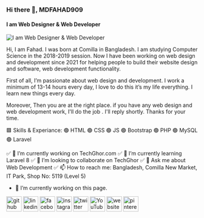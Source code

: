 ### Hi there 👋,  MDFAHAD909
#### I am Web Designer & Web Developer
![I am Web Designer & Web Developer](https://scontent.fdac151-1.fna.fbcdn.net/v/t39.30808-6/244629478_1035245183975791_1935169162171138192_n.jpg?_nc_cat=105&ccb=1-7&_nc_sid=9534ce&_nc_eui2=AeHe3YUO7J8Oaq3woOrIgJvtMYkBsGBrXPgxiQGwYGtc-HwthsgpJvVdL8sjl9u1oFYJeUQvVCfmCK9-bxG32O_5&_nc_ohc=SI25a8jVUUYAX_QDZNR&_nc_ht=scontent.fdac151-1.fna&oh=00_AfCukAf_W_00mNQomAhUWD1YKILnGe0JDx9UwdjIWxmQEg&oe=65C8C703)

Hi, I am Fahad.
 I was born at Comilla in Bangladesh. I am studying Computer Science in the 2018-2019 session. Now I have been working on web design and development since 2021 for helping people to build their website design and software, web development functionality.

First of all, I’m passionate about web design and development. I work a minimum of 13-14 hours every day, I love to do this it’s my life everything. I learn new things every day.

Moreover, Then you are at the right place. if you have any web design and web development work, I'll do the job . I'll reply shortly. Thanks for your time.

🟩 Skills & Experiance: 🟢 HTML 🟢 CSS 🟢 JS 🟢 Bootstrap 🟢 PHP 🟢 MySQL 🟢 Laravel

✅ 🔭 I’m currently working on TechGhor.com
✅ 🌱 I’m currently learning Laravel 8
✅ 👯 I’m looking to collaborate on TechGhor
✅ 💬 Ask me about Web Development
✅ 📫 How to reach me: Bangladesh, Comilla New Market, IT Park, Shop No: 5119 (Level 5)

- 🔭 I’m currently working on this page. 


[<img src='https://cdn.jsdelivr.net/npm/simple-icons@3.0.1/icons/github.svg' alt='github' height='40'>](https://github.com/mdfahad909)  [<img src='https://cdn.jsdelivr.net/npm/simple-icons@3.0.1/icons/linkedin.svg' alt='linkedin' height='40'>](https://www.linkedin.com/in/mdfahad909/)  [<img src='https://cdn.jsdelivr.net/npm/simple-icons@3.0.1/icons/facebook.svg' alt='facebook' height='40'>](https://www.facebook.com/mdfahad909)  [<img src='https://cdn.jsdelivr.net/npm/simple-icons@3.0.1/icons/instagram.svg' alt='instagram' height='40'>](https://www.instagram.com/mdfahad.909/)  [<img src='https://cdn.jsdelivr.net/npm/simple-icons@3.0.1/icons/twitter.svg' alt='twitter' height='40'>](https://twitter.com/mdfahad909)  [<img src='https://cdn.jsdelivr.net/npm/simple-icons@3.0.1/icons/youtube.svg' alt='YouTube' height='40'>](https://www.youtube.com/channel/mdfahad.909)  [<img src='https://cdn.jsdelivr.net/npm/simple-icons@3.0.1/icons/icloud.svg' alt='website' height='40'>](https://mdfahad909.netlify.app/)  [<img src='https://cdn.jsdelivr.net/npm/simple-icons@3.0.1/icons/pinterest.svg' alt='pinterest' height='40'>](https://www.pinterest.com/mdfahad909/)  

